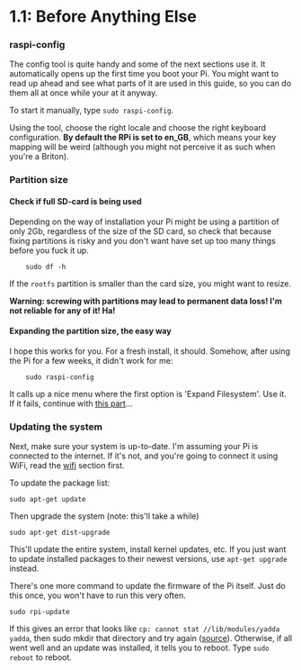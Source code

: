1.1: Before Anything Else
===

### raspi-config

The config tool is quite handy and some of the next sections use it. It automatically opens up the first time you boot your Pi. You might want to read up ahead and see what parts of it are used in this guide, so you can do them all at once while your at it anyway.

To start it manually, type `sudo raspi-config`.

Using the tool, choose the right locale and choose the right keyboard configuration. **By default the RPi is set to en_GB**, which means your key mapping will be weird (although you might not perceive it as such when you're a Briton).


### Partition size

#### Check if full SD-card is being used

Depending on the way of installation your Pi might be using a partition of only 2Gb, regardless of the size of the SD card, so check that because fixing partitions is risky and you don't want have set up too many things before you fuck it up.

		sudo df -h

If the `rootfs` partition is smaller than the card size, you might want to resize.

**Warning: screwing with partitions may lead to permanent data loss! I'm not reliable for any of it! Ha!**

#### Expanding the partition size, the easy way

I hope this works for you. For a fresh install, it should. Somehow, after using the Pi for a few weeks, it didn't work for me:

		sudo raspi-config

It calls up a nice menu where the first option is 'Expand Filesystem'. Use it. If it fails, continue with [this part][manual-partitioning]...

[manual-partitioning]: ./1.1.1-manual-partitioning.md


### Updating the system

Next, make sure your system is up-to-date. I'm assuming your Pi is connected to the internet. If it's not, and you're going to connect it using WiFi, read the [wifi][wifi] section first. 

To update the package list:

    sudo apt-get update

Then upgrade the system (note: this'll take a while)

    sudo apt-get dist-upgrade

This'll update the entire system, install kernel updates, etc. If you just want to update installed packages to their newest versions, use `apt-get upgrade` instead.

There's one more command to update the firmware of the Pi itself. Just do this once, you won't have to run this very often.

    sudo rpi-update

If this gives an error that looks like `cp: cannot stat //lib/modules/yadda yadda`, then sudo mkdir that directory and try again ([source][rpi-update-fail]). Otherwise, if all went well and an update was installed, it tells you to reboot. Type `sudo reboot` to reboot.


[wifi]: ./1.2-wifi.md
[rpi-update-fail]: https://github.com/Hexxeh/rpi-update/issues/141
